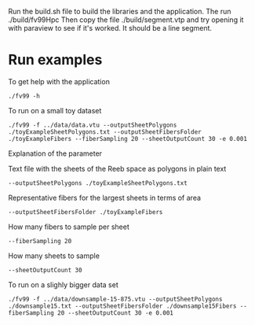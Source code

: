 Run the build.sh file to build the libraries and the application.
The run ./build/fv99Hpc 
Then copy the file ./build/segment.vtp and try opening it with paraview to see if it's worked. It should be a line segment.

# Run examples

To get help with the application

```
./fv99 -h
```


To run on a small toy dataset
```
./fv99 -f ../data/data.vtu --outputSheetPolygons ./toyExampleSheetPolygons.txt --outputSheetFibersFolder ./toyExampleFibers --fiberSampling 20 --sheetOutputCount 30 -e 0.001
```

Explanation of the parameter

Text file with the sheets of the Reeb space as polygons in plain text
```
--outputSheetPolygons ./toyExampleSheetPolygons.txt
```

Representative fibers for the largest sheets in terms of area
```
--outputSheetFibersFolder ./toyExampleFibers
```

How many fibers to sample per sheet
```
--fiberSampling 20
```

How many sheets to sample
```
--sheetOutputCount 30
```


To run on a slighly bigger data set

```
./fv99 -f ../data/downsample-15-875.vtu --outputSheetPolygons ./downsample15.txt --outputSheetFibersFolder ./downsample15Fibers --fiberSampling 20 --sheetOutputCount 30 -e 0.001

```

